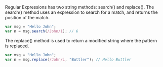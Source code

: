 
  Regular Expressions has two string methods: search() and replace().
  The search() method uses an expression to search for a match, and returns the position of the match.

  ```javascript
  var msg = "Hello John";
  var n = msg.search(/John/i); // 6
  ```

  The replace() method is used to return a modified string where the pattern is replaced.

  ```javascript
  var msg = "Hello John";
  var n = msg.replace(/John/i, "Buttler"); // Hello Buttler
  ```

